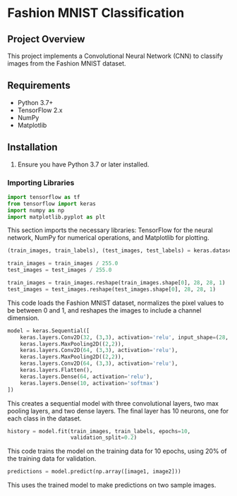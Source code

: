 # Fashion MNIST Classification

## Project Overview
This project implements a Convolutional Neural Network (CNN) to classify images from the Fashion MNIST dataset. 

## Requirements
- Python 3.7+
- TensorFlow 2.x
- NumPy
- Matplotlib

## Installation
1. Ensure you have Python 3.7 or later installed.

### Importing Libraries
```python
import tensorflow as tf
from tensorflow import keras
import numpy as np
import matplotlib.pyplot as plt
```
This section imports the necessary libraries: TensorFlow for the neural network, NumPy for numerical operations, and Matplotlib for plotting.

```python
(train_images, train_labels), (test_images, test_labels) = keras.datasets.fashion_mnist.load_data()

train_images = train_images / 255.0
test_images = test_images / 255.0

train_images = train_images.reshape(train_images.shape[0], 28, 28, 1)
test_images = test_images.reshape(test_images.shape[0], 28, 28, 1)
```

This code loads the Fashion MNIST dataset, normalizes the pixel values to be between 0 and 1, and reshapes the images to include a channel dimension.

```python
model = keras.Sequential([
    keras.layers.Conv2D(32, (3,3), activation='relu', input_shape=(28, 28, 1)),
    keras.layers.MaxPooling2D((2,2)),
    keras.layers.Conv2D(64, (3,3), activation='relu'),
    keras.layers.MaxPooling2D((2,2)),
    keras.layers.Conv2D(64, (3,3), activation='relu'),
    keras.layers.Flatten(),
    keras.layers.Dense(64, activation='relu'),
    keras.layers.Dense(10, activation='softmax')
])
```
This creates a sequential model with three convolutional layers, two max pooling layers, and two dense layers. The final layer has 10 neurons, one for each class in the dataset.

```python
history = model.fit(train_images, train_labels, epochs=10, 
                    validation_split=0.2)
```
This code trains the model on the training data for 10 epochs, using 20% of the training data for validation.

```python
predictions = model.predict(np.array([image1, image2]))
```
This uses the trained model to make predictions on two sample images.
